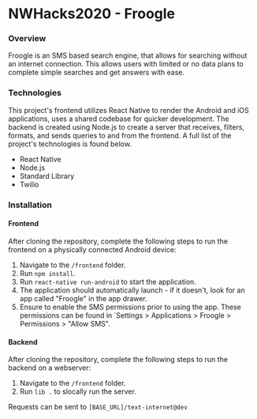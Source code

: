 # NWHacks2020 - Froogle

### Overview

Froogle is an SMS based search engine, that allows for searching without an internet connection. This allows users with limited or no data plans to complete simple searches and get answers with ease. 

### Technologies

This project's frontend utilizes React Native to render the Android and iOS applications, uses a shared codebase for quicker development. The backend is created using Node.js to create a server that receives, filters, formats, and sends queries to and from the frontend. A full list of the project's 
technologies is found below.

- React Native
- Node.js
- Standard Library
- Twilio

### Installation

#### Frontend
After cloning the repository, complete the following steps to run the frontend on a physically connected Android device: 

1. Navigate to the `/frontend` folder.
2. Run `npm install`.
3. Run `react-native run-android` to start the application.
4. The application should automatically launch - if it doesn't, look for an app called "Froogle" in the app drawer.
5. Ensure to enable the SMS permissions prior to using the app. These permissions can be found in `Settings > Applications > Froogle > Permissions > "Allow SMS".

#### Backend
After cloning the repository, complete the following steps to run the backend on a webserver: 

1. Navigate to the `/frontend` folder.
2. Run `lib .` to slocally run the server.

Requests can be sent to `[BASE_URL]/text-internet@dev`
